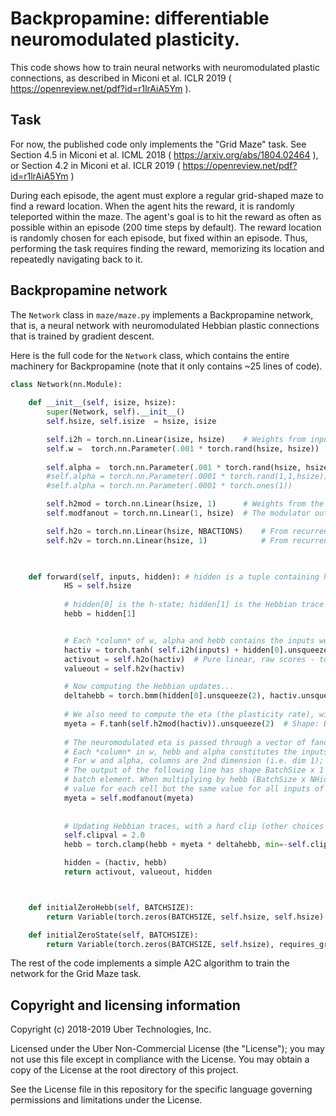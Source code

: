 # Backpropamine: differentiable neuromodulated plasticity.


This code shows how to train neural networks with neuromodulated plastic connections, as described in Miconi et al. ICLR 2019 ( https://openreview.net/pdf?id=r1lrAiA5Ym ).

## Task

For now, the published code only implements the "Grid Maze" task. See Section 4.5 in Miconi et al. 
ICML 2018 ( https://arxiv.org/abs/1804.02464 ), or Section 4.2 in
Miconi et al. ICLR 2019 ( https://openreview.net/pdf?id=r1lrAiA5Ym )

During each episode, the agent must explore a regular grid-shaped maze to find
a reward location. When the agent hits the reward, it is randomly teleported
within the maze. The agent's goal is to hit the reward as often as possible
within an episode (200 time steps by default). The reward location is randomly
chosen for each episode, but fixed within an episode. Thus, performing the task
requires finding the reward, memorizing its location and repeatedly navigating
back to it.

## Backpropamine network

The `Network` class in `maze/maze.py` implements a Backpropamine network, that is, a neural
network with neuromodulated Hebbian plastic connections that is trained by
gradient descent.  

Here is the full code for the `Network` class, which contains the entire machinery for Backpropamine (note that it only contains ~25 lines of code).

```python
class Network(nn.Module):
    
    def __init__(self, isize, hsize): 
        super(Network, self).__init__()
        self.hsize, self.isize  = hsize, isize 

        self.i2h = torch.nn.Linear(isize, hsize)    # Weights from input to recurrent layer
        self.w =  torch.nn.Parameter(.001 * torch.rand(hsize, hsize))   # Baseline ("fixed") component of the plastic recurrent layer
        
        self.alpha =  torch.nn.Parameter(.001 * torch.rand(hsize, hsize))   # Plasticity coefficients of the plastic recurrent layer; one alpha coefficient per recurrent connection
        #self.alpha = torch.nn.Parameter(.0001 * torch.rand(1,1,hsize))  # Per-neuron alpha
        #self.alpha = torch.nn.Parameter(.0001 * torch.ones(1))         # Single alpha for whole network

        self.h2mod = torch.nn.Linear(hsize, 1)      # Weights from the recurrent layer to the (single) neurodulator output
        self.modfanout = torch.nn.Linear(1, hsize)  # The modulator output is passed through a different 'weight' for each neuron (it 'fans out' over neurons)

        self.h2o = torch.nn.Linear(hsize, NBACTIONS)    # From recurrent to outputs (action probabilities)
        self.h2v = torch.nn.Linear(hsize, 1)            # From recurrent to value-prediction (used for A2C)


        
    def forward(self, inputs, hidden): # hidden is a tuple containing h-state, the hebbian trace and the eligibility trace
            HS = self.hsize
        
            # hidden[0] is the h-state; hidden[1] is the Hebbian trace
            hebb = hidden[1]


            # Each *column* of w, alpha and hebb contains the inputs weights to a single neuron
            hactiv = torch.tanh( self.i2h(inputs) + hidden[0].unsqueeze(1).bmm(self.w + torch.mul(self.alpha, hebb)).squeeze(1)  )
            activout = self.h2o(hactiv)  # Pure linear, raw scores - to be softmaxed later, outside the function
            valueout = self.h2v(hactiv)

            # Now computing the Hebbian updates...
            deltahebb = torch.bmm(hidden[0].unsqueeze(2), hactiv.unsqueeze(1))  # Batched outer product of previous hidden state with new hidden state
            
            # We also need to compute the eta (the plasticity rate), wich is determined by neuromodulation
            myeta = F.tanh(self.h2mod(hactiv)).unsqueeze(2)  # Shape: BatchSize x 1 x 1
            
            # The neuromodulated eta is passed through a vector of fanout weights, one per neuron.
            # Each *column* in w, hebb and alpha constitutes the inputs to a single cell
            # For w and alpha, columns are 2nd dimension (i.e. dim 1); for hebb, it's dimension 2 (dimension 0 is batch)
            # The output of the following line has shape BatchSize x 1 x NHidden, i.e. 1 line and NHidden columns for each 
            # batch element. When multiplying by hebb (BatchSize x NHidden x NHidden), broadcasting will provide a different
            # value for each cell but the same value for all inputs of a cell, as required by fanout concept.
            myeta = self.modfanout(myeta) 
            
            
            # Updating Hebbian traces, with a hard clip (other choices are possible)
            self.clipval = 2.0
            hebb = torch.clamp(hebb + myeta * deltahebb, min=-self.clipval, max=self.clipval)

            hidden = (hactiv, hebb)
            return activout, valueout, hidden



    def initialZeroHebb(self, BATCHSIZE):
        return Variable(torch.zeros(BATCHSIZE, self.hsize, self.hsize) , requires_grad=False)

    def initialZeroState(self, BATCHSIZE):
        return Variable(torch.zeros(BATCHSIZE, self.hsize), requires_grad=False )

```


The rest of the code implements a simple
A2C algorithm to train the network for the Grid Maze task.

## Copyright and licensing information

Copyright (c) 2018-2019 Uber Technologies, Inc.

Licensed under the Uber Non-Commercial License (the "License");
you may not use this file except in compliance with the License.
You may obtain a copy of the License at the root directory of this project. 

See the License file in this repository for the specific language governing 
permissions and limitations under the License.
